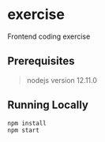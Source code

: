# exercise
Frontend coding exercise

## Prerequisites
> nodejs version 12.11.0

## Running Locally
``` 
npm install
npm start
```
